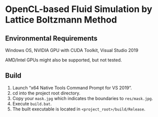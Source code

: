 # OpenCL-based Fluid Simulation by Lattice Boltzmann Method

## Environmental Requirements
Windows OS, NVIDIA GPU with CUDA Toolkit, Visual Studio 2019

AMD/Intel GPUs might also be supported, but not tested.

## Build
1. Launch “x64 Native Tools Command Prompt for VS 2019”.
2. cd into the project root directory.
3. Copy your `mask.jpg` which indicates the boundaries to `res/mask.jpg`.
4. Execute `build.bat`.
5. The built executable is located in `<project_root>/build/Release`.
